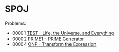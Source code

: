 # SPOJ
Problems:
* 00001 [TEST - Life, the Universe, and Everything](00001_TEST.md)
* 00002 [PRIME1 - PRIME Generator](00002_PRIME1.md)
* 00004 [ONP - Transform the Expression](00004_ONP.md)
